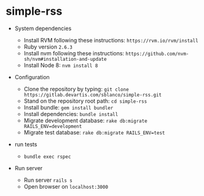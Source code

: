 # simple-rss

* System dependencies 
  * Install RVM following these instructions: `https://rvm.io/rvm/install`
  * Ruby version `2.6.3`
  * Install nvm following these instructions: `https://github.com/nvm-sh/nvm#installation-and-update`
  * Install Node 8: `nvm install 8`  
* Configuration
  * Clone the repository by typing: `git clone https://gitlab.devartis.com/sblanco/simple-rss.git`
  * Stand on the repository root path: `cd simple-rss`
  * Install bundle: `gem install bundler`
  * Install dependencies: `bundle install`
  * Migrate development database: `rake db:migrate RAILS_ENV=development`
  * Migrate test database: `rake db:migrate RAILS_ENV=test` 

* run tests
  * `bundle exec rspec`
* Run server
  * Run server `rails s`
  * Open browser on  `localhost:3000`
 